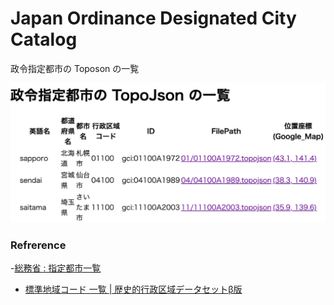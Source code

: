 Japan Ordinance Designated City Catalog
===============

政令指定都市の Toposon の一覧

![designated city catalog](https://github.com/ohwada/World_Countries/blob/main/folium/japan_ordinance_designated_city_catalog/screenshots/designated_cities_topojson_catalog.png)

### Refrerence

-[総務省 : 指定都市一覧](https://www.soumu.go.jp/main_sosiki/jichi_gyousei/bunken/shitei_toshi-ichiran.html)
- [標準地域コード 一覧 | 歴史的行政区域データセットβ版](https://geoshape.ex.nii.ac.jp/city/code/)
